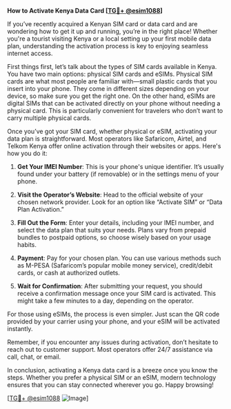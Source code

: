**How to Activate Kenya Data Card [[TG💪+ @esim1088](https://t.me/s/esim1088)]**

If you’ve recently acquired a Kenyan SIM card or data card and are wondering how to get it up and running, you’re in the right place! Whether you're a tourist visiting Kenya or a local setting up your first mobile data plan, understanding the activation process is key to enjoying seamless internet access.

First things first, let’s talk about the types of SIM cards available in Kenya. You have two main options: physical SIM cards and eSIMs. Physical SIM cards are what most people are familiar with—small plastic cards that you insert into your phone. They come in different sizes depending on your device, so make sure you get the right one. On the other hand, eSIMs are digital SIMs that can be activated directly on your phone without needing a physical card. This is particularly convenient for travelers who don’t want to carry multiple physical cards.

Once you’ve got your SIM card, whether physical or eSIM, activating your data plan is straightforward. Most operators like Safaricom, Airtel, and Telkom Kenya offer online activation through their websites or apps. Here's how you do it:

1. **Get Your IMEI Number**: This is your phone's unique identifier. It’s usually found under your battery (if removable) or in the settings menu of your phone.
   
2. **Visit the Operator’s Website**: Head to the official website of your chosen network provider. Look for an option like “Activate SIM” or “Data Plan Activation.”

3. **Fill Out the Form**: Enter your details, including your IMEI number, and select the data plan that suits your needs. Plans vary from prepaid bundles to postpaid options, so choose wisely based on your usage habits.

4. **Payment**: Pay for your chosen plan. You can use various methods such as M-PESA (Safaricom’s popular mobile money service), credit/debit cards, or cash at authorized outlets.

5. **Wait for Confirmation**: After submitting your request, you should receive a confirmation message once your SIM card is activated. This might take a few minutes to a day, depending on the operator.

For those using eSIMs, the process is even simpler. Just scan the QR code provided by your carrier using your phone, and your eSIM will be activated instantly.

Remember, if you encounter any issues during activation, don’t hesitate to reach out to customer support. Most operators offer 24/7 assistance via call, chat, or email.

In conclusion, activating a Kenya data card is a breeze once you know the steps. Whether you prefer a physical SIM or an eSIM, modern technology ensures that you can stay connected wherever you go. Happy browsing!

[[TG💪+ @esim1088](https://t.me/s/esim1088) ![Image](https://i.postimg.cc/Y0z9fWf4/image.png)]